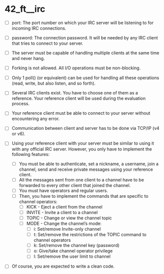 # 42_ft__irc

- [ ] port: The port number on which your IRC server will be listening to for incoming IRC connections.
- [ ] password: The connection password. It will be needed by any IRC client that tries to connect to your server.
- [ ] The server must be capable of handling multiple clients at the same time and never hang.
- [ ] Forking is not allowed. All I/O operations must be non-blocking.
- [ ] Only 1 poll() (or equivalent) can be used for handling all these operations (read, write, but also listen, and so forth).
- [ ] Several IRC clients exist. You have to choose one of them as a reference. Your reference client will be used during the evaluation process.
- [ ] Your reference client must be able to connect to your server without encountering any error.
- [ ] Communication between client and server has to be done via TCP/IP (v4 or v6).
- [ ] Using your reference client with your server must be similar to using it with any official IRC server. However, you only have to implement the following features:
    - [ ] You must be able to authenticate, set a nickname, a username, join a channel, send and receive private messages using your reference client.
    - [ ] All the messages sent from one client to a channel have to be forwarded to every other client that joined the channel.
    - [ ] You must have operators and regular users.
    - [ ] Then, you have to implement the commands that are specific to channel operators:
        - [ ] KICK - Eject a client from the channel
        - [ ] INVITE - Invite a client to a channel
        - [ ] TOPIC - Change or view the channel topic
        - [ ] MODE - Change the channel’s mode:
            - [ ] i: Set/remove Invite-only channel
            - [ ] t: Set/remove the restrictions of the TOPIC command to channel operators
            - [ ] k: Set/remove the channel key (password)
            - [ ] o: Give/take channel operator privilege
            - [ ] l: Set/remove the user limit to channel
- [ ] Of course, you are expected to write a clean code.


